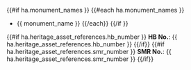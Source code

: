 {{#if ha.monument_names }}
{{#each ha.monument_names }}
- {{ monument_name }}
{{/each}}
{{/if }}

{{#if ha.heritage_asset_references.hb_number }}
**HB No.**: {{ ha.heritage_asset_references.hb_number }}
{{/if}}
{{#if ha.heritage_asset_references.smr_number }}
**SMR No.**: {{ ha.heritage_asset_references.smr_number }}
{{/if}}
